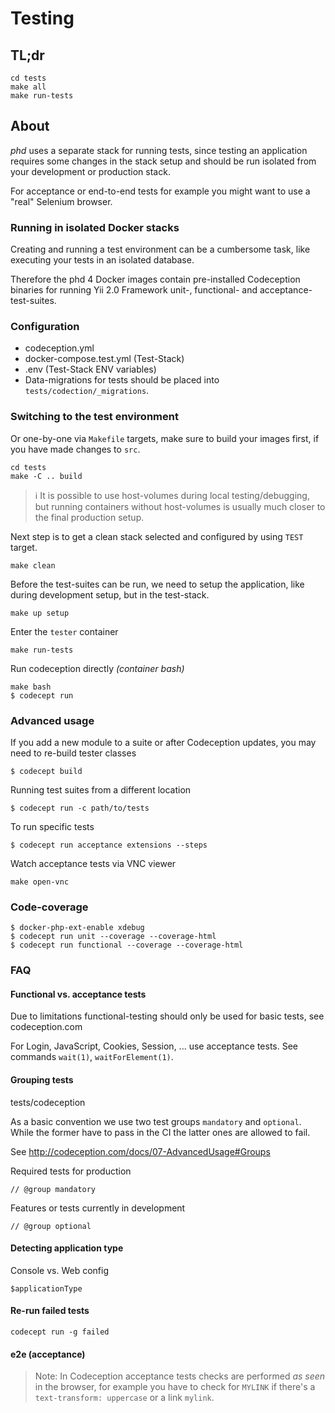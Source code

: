 Testing
=======

## TL;dr

    cd tests
    make all
    make run-tests

## About

*phd* uses a separate stack for running tests, since testing an application requires some changes in the stack setup and should be run isolated from your development or production stack.

For acceptance or end-to-end tests for example you might want to use a "real" Selenium browser.

### Running in isolated Docker stacks

Creating and running a test environment can be a cumbersome task, like executing your tests in an isolated database. 

Therefore the phd 4 Docker images contain pre-installed Codeception binaries for running Yii 2.0 Framework unit-, functional- and acceptance-test-suites.

### Configuration

- codeception.yml
- docker-compose.test.yml (Test-Stack)
- .env (Test-Stack ENV variables)
- Data-migrations for tests should be placed into `tests/codection/_migrations`.

    
### Switching to the test environment

Or one-by-one via `Makefile` targets, make sure to build your images first, if you have made changes to `src`.

    cd tests
    make -C .. build

> :information_source: It is possible to use host-volumes during local testing/debugging, but running containers without host-volumes is usually much closer to the final production setup.

Next step is to get a clean stack selected and configured by using `TEST` target.  

    make clean
    
Before the test-suites can be run, we need to setup the application, like during development setup, but in the test-stack.
    
    make up setup 

Enter the `tester` container    
    
    make run-tests

Run codeception directly *(container bash)*

    make bash
    $ codecept run


### Advanced usage
    
If you add a new module to a suite or after Codeception updates, you may need to re-build tester classes

    $ codecept build

Running test suites from a different location

    $ codecept run -c path/to/tests

To run specific tests

    $ codecept run acceptance extensions --steps

Watch acceptance tests via VNC viewer

    make open-vnc


### Code-coverage

```
$ docker-php-ext-enable xdebug
$ codecept run unit --coverage --coverage-html
$ codecept run functional --coverage --coverage-html
```



### FAQ

#### Functional vs. acceptance tests
   
Due to limitations functional-testing should only be used for basic tests, see codeception.com
   
For Login, JavaScript, Cookies, Session, ... use acceptance tests. See commands `wait(1)`, `waitForElement(1)`.

#### Grouping tests

tests/codeception

As a basic convention we use two test groups `mandatory` and `optional`. While the former have to pass in the CI the latter ones are allowed to fail.

See http://codeception.com/docs/07-AdvancedUsage#Groups

Required tests for production

    // @group mandatory

Features or tests currently in development
    
    // @group optional

#### Detecting application type

Console vs. Web config

    $applicationType

#### Re-run failed tests

	codecept run -g failed

#### e2e (acceptance)

> Note: In Codeception acceptance tests checks are performed *as seen* in the browser, for example you have to check for `MYLINK` if there's a `text-transform: uppercase` or a link `mylink`.
